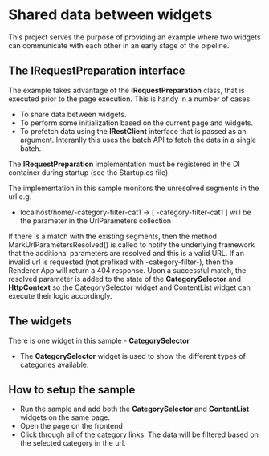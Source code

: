 # Shared data between widgets

This project serves the purpose of providing an example where two widgets can communicate with each other in an early stage of the pipeline.


## The IRequestPreparation interface
The example takes advantage of the **IRequestPreparation** class, that is executed prior to the page execution. This is handy in a number of cases:

* To share data between widgets.
* To perform some initialization based on the current page and widgets.
* To prefetch data using the **IRestClient** interface that is passed as an argument. Interanlly this uses the batch API to fetch the data in a single batch.

The **IRequestPreparation** implementation must be registered in the DI container during startup (see the Startup.cs file).

The implementation in this sample monitors the unresolved segments in the url e.g.
* localhost/home/-category-filter-cat1 -> [ -category-filter-cat1 ] will be the parameter in the UrlParameters collection

If there is a match with the existing segments, then the method MarkUrlParametersResolved() is called to notify the underlying framework that the
additional parameters are resolved and this is a valid URL. If an invalid url is requested (not prefixed with -category-filter-), then the Renderer App will return a 404 response. Upon a successful match, the resolved parameter is added to the state of the **CategorySelector** and **HttpContext** so the CategorySelector widget and ContentList widget can execute their logic accordingly.

## The widgets

There is one widget in this sample - **CategorySelector**

* The **CategorySelector** widget is used to show the different types of categories available.

## How to setup the sample

* Run the sample and add both the **CategorySelector** and **ContentList** widgets on the same page.
* Open the page on the frontend
* Click through all of the category links. The data will be filtered based on the selected category in the url.